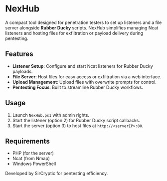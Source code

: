 # NexHub

A compact tool designed for penetration testers to set up listeners and a file server alongside **Rubber Ducky** scripts. NexHub simplifies managing Ncat listeners and hosting files for exfiltration or payload delivery during pentesting.

## Features
- **Listener Setup**: Configure and start Ncat listeners for Rubber Ducky payloads.
- **File Server**: Host files for easy access or exfiltration via a web interface.
- **Upload Management**: Upload files with overwrite prompts for control.
- **Pentesting Focus**: Built to streamline Rubber Ducky workflows.

## Usage
1. Launch `NexHub.ps1` with admin rights.
2. Start the listener (option 2) for Rubber Ducky script callbacks.
3. Start the server (option 3) to host files at `http://<serverIP>:80`.

## Requirements
- PHP (for the server)
- Ncat (from Nmap)
- Windows PowerShell

Developed by SirCryptic for pentesting efficiency.